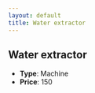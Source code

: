 ```yaml
---
layout: default
title: Water extractor
---
```


## Water extractor
* **Type**: Machine
* **Price**: 150
